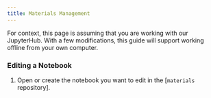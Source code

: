 ```yaml
---
title: Materials Management
---
```


For context, this page is assuming that you are working with our JupyterHub. With a few modifications, this guide will support working offline from your own computer.

### Editing a Notebook

1. Open or create the notebook you want to edit in the [`materials` repository].